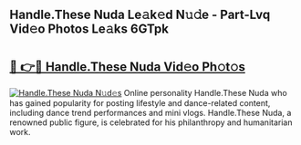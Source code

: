 ## Handle.These Nuda Le𝚊k𝚎d N𝚞𝚍e - Part-Lvq Vid𝚎o Photos Le𝚊ks 6GTpk

# <h2><a href="http://fbe3yn.evod.top/?m=Handle.These+Nuda">🔗 👉🔴 Handle.These Nuda Vid𝚎o Ph𝚘t𝚘s</a></h2>

[![Handle.These Nuda N𝚞d𝚎s](https://i.imgur.com/8V9OHl7.gif)](http://fbe3yn.evod.top/?m=Handle.These+Nuda)
Online personality Handle.These Nuda who has gained popularity for posting lifestyle and dance-related content, including dance trend performances and mini vlogs. Handle.These Nuda, a renowned public figure, is celebrated for his philanthropy and humanitarian work. 
